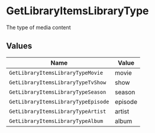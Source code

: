 # GetLibraryItemsLibraryType

The type of media content



## Values

| Name                                | Value                               |
| ----------------------------------- | ----------------------------------- |
| `GetLibraryItemsLibraryTypeMovie`   | movie                               |
| `GetLibraryItemsLibraryTypeTvShow`  | show                                |
| `GetLibraryItemsLibraryTypeSeason`  | season                              |
| `GetLibraryItemsLibraryTypeEpisode` | episode                             |
| `GetLibraryItemsLibraryTypeArtist`  | artist                              |
| `GetLibraryItemsLibraryTypeAlbum`   | album                               |